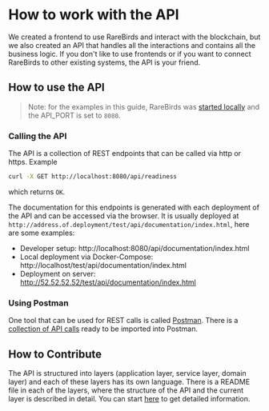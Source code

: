 # How to work with the API

We created a frontend to use RareBirds and interact with the blockchain, but we also created an API that handles all the interactions and contains all the business logic. If you don't like to use frontends or if you want to connect RareBirds to other existing systems, the API is your friend.

## How to use the API

> Note: for the examples in this guide, RareBirds was [started locally](../contribute/Contributor-Guide.md) and the API_PORT is set to `8080`.

### Calling the API

The API is a collection of REST endpoints that can be called via http or https. Example

```bash
curl -X GET http://localhost:8080/api/readiness
```

which returns `OK`.

The documentation for this endpoints is generated with each deployment of the API and can be accessed via the browser. It is usually deployed at `http://address.of.deployment/test/api/documentation/index.html`, here are some examples:

- Developer setup: http://localhost:8080/api/documentation/index.html
- Local deployment via Docker-Compose: http://localhost/test/api/documentation/index.html
- Deployment on server: http://52.52.52.52/test/api/documentation/index.html

### Using Postman

One tool that can be used for REST calls is called [Postman](https://www.getpostman.com/). There is a [collection of API calls](https://github.com/realChainLife/RareBirds/blob/master/api/postman/RareBirds.postman_collection.json) ready to be imported into Postman.

## How to Contribute

The API is structured into layers (application layer, service layer, domain layer) and each of these layers has its own language. There is a README file in each of the layers, where the structure of the API and the current layer is described in detail. You can start [here](https://github.com/realChainLife/RareBirds/blob/master/api/src/README.md) to get detailed information.
